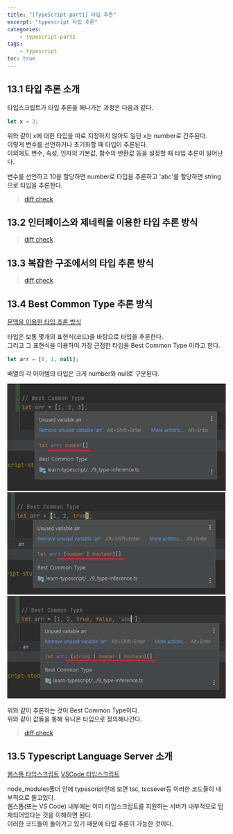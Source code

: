 ```yaml
--- 
title: "[TypeScript-part1] 타입 추론" 
excerpt: "typescript 타입 추론"
categories: 
    - typescript-part1
tags: 
    - typescript
toc: true
--- 
```

## 13.1 타입 추론 소개

타입스크립트가 타입 추론을 해나가는 과정은 다음과 같다.  

```javascript
let x = 3;
```

위와 같이 x에 대한 타입을 따로 지정하지 않아도 일단 x는 number로 간주된다.  
이렇게 변수를 선언하거나 초기화할 때 타입이 추론된다.  
이외에도 변수, 속성, 인자의 기본값, 함수의 반환값 등을 설정할 때 타입 추론이 일어난다.  

변수를 선언하고 10을 할당하면 number로 타입을 추론하고 'abc'를 할당하면 string으로 타입을 추론한다.  

> [diff check](https://github.com/wjddk0909/typescript-part1/commit/55671a9abecc9bfca73ef422fb0b97cc53b2aedb)

## 13.2 인터페이스와 제네릭을 이용한 타입 추론 방식

> [diff check](https://github.com/wjddk0909/typescript-part1/commit/77015e674307da7a53f4988421e375039d5759dd)

## 13.3 복잡한 구조에서의 타입 추론 방식

> [diff check](https://github.com/wjddk0909/typescript-part1/commit/096df08c21bb5f49aa4f6086e9d0dbe5c0c06121)

## 13.4 Best Common Type 추론 방식

[문맥을 이용한 타입 추론 방식](https://joshua1988.github.io/ts/guide/type-inference.html#%EB%AC%B8%EB%A7%A5%EC%83%81%EC%9D%98-%ED%83%80%EC%9D%B4%ED%95%91-contextual-typing)

타입은 보통 몇개의 표현식(코드)을 바탕으로 타입을 추론한다.  
그리고 그 표현식을 이용하여 가장 근접한 타입을 Best Common Type 이라고 한다.  

```javascript
let arr = [0, 1, null];
```

배열의 각 아이템의 타입은 크게 number와 null로 구분된다.  

![타입추론](/assets/images/ts/part1-13_01.jpg)  
![타입추론](/assets/images/ts/part1-13_02.jpg)  
![타입추론](/assets/images/ts/part1-13_03.jpg)  

위와 같이 추론하는 것이 Best Common Type이다.  
위와 같이 값들을 통해 유니온 타입으로 정의해나간다.  

> [diff check](https://github.com/wjddk0909/typescript-part1/commit/e45b4e4fe2bc49fca3aaef0db7a6d7fa92c8c643)

## 13.5 Typescript Language Server 소개

[웹스톰 타입스크립트](https://www.jetbrains.com/help/webstorm/typescript-support.html)
[VSCode 타입스크립트](https://code.visualstudio.com/docs/languages/typescript#_code-suggestions)

node_modules폴더 안에 typescript안에 보면 tsc, tscsever등 이러한 코드들이 내부적으로 돌고있다.  
웹스톱(또는 VS Code) 내부에는 이미 타입스크립트를 지원하는 서버가 내부적으로 탑재되어있다는 것을 이해하면 된다.  
이러한 코드들이 돌아가고 있기 때문에 타입 추론이 가능한 것이다.  

